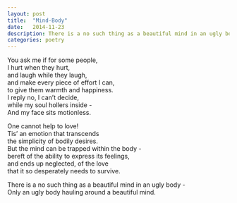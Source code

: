 ```yaml
---
layout: post
title:  "Mind-Body"
date:   2014-11-23
description: There is a no such thing as a beautiful mind in an ugly body - Only an ugly body hauling around a beautiful mind.
categories: poetry
---
```


You ask me if for some people,  
I hurt when they hurt,  
and laugh while they laugh,  
and make every piece of effort I can,  
to give them warmth and happiness.  
I reply no, I can’t decide,  
while my soul hollers inside -  
And my face sits motionless.  

One cannot help to love!  
Tis’ an emotion that transcends  
the simplicity of bodily desires.  
But the mind can be trapped within the body -  
bereft of the ability to express its feelings,  
and ends up neglected, of the love  
that it so desperately needs to survive.  

There is a no such thing as a beautiful mind in an ugly body -  
Only an ugly body hauling around a beautiful mind.  


